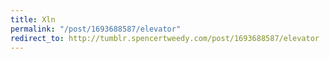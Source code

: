 ```yaml
---
title: Xln
permalink: "/post/1693688587/elevator"
redirect_to: http://tumblr.spencertweedy.com/post/1693688587/elevator
---
```


